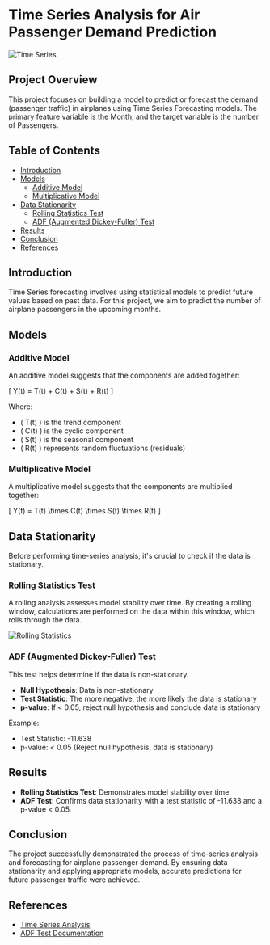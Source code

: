 # Time Series Analysis for Air Passenger Demand Prediction

![Time Series](https://www.analyticsvidhya.com/wp-content/uploads/2018/09/major-3-750x420.jpg)

## Project Overview

This project focuses on building a model to predict or forecast the demand (passenger traffic) in airplanes using Time Series Forecasting models. The primary feature variable is the Month, and the target variable is the number of Passengers.

## Table of Contents

- [Introduction](#introduction)
- [Models](#models)
  - [Additive Model](#additive-model)
  - [Multiplicative Model](#multiplicative-model)
- [Data Stationarity](#data-stationarity)
  - [Rolling Statistics Test](#rolling-statistics-test)
  - [ADF (Augmented Dickey-Fuller) Test](#adf-augmented-dickey-fuller-test)
- [Results](#results)
- [Conclusion](#conclusion)
- [References](#references)

## Introduction

Time Series forecasting involves using statistical models to predict future values based on past data. For this project, we aim to predict the number of airplane passengers in the upcoming months.

## Models

### Additive Model

An additive model suggests that the components are added together:

\[ Y(t) = T(t) + C(t) + S(t) + R(t) \]

Where:
- \( T(t) \) is the trend component
- \( C(t) \) is the cyclic component
- \( S(t) \) is the seasonal component
- \( R(t) \) represents random fluctuations (residuals)

### Multiplicative Model

A multiplicative model suggests that the components are multiplied together:

\[ Y(t) = T(t) \times C(t) \times S(t) \times R(t) \]

## Data Stationarity

Before performing time-series analysis, it's crucial to check if the data is stationary.

### Rolling Statistics Test

A rolling analysis assesses model stability over time. By creating a rolling window, calculations are performed on the data within this window, which rolls through the data.

![Rolling Statistics](https://miro.medium.com/v2/resize:fit:1000/format:webp/1*udlhGz7lqyDMLX4G97Ghvw.png)

### ADF (Augmented Dickey-Fuller) Test

This test helps determine if the data is non-stationary.

- **Null Hypothesis**: Data is non-stationary
- **Test Statistic**: The more negative, the more likely the data is stationary
- **p-value**: If < 0.05, reject null hypothesis and conclude data is stationary

Example:
- Test Statistic: -11.638
- p-value: < 0.05 (Reject null hypothesis, data is stationary)

## Results

- **Rolling Statistics Test**: Demonstrates model stability over time.
- **ADF Test**: Confirms data stationarity with a test statistic of -11.638 and a p-value < 0.05.

## Conclusion

The project successfully demonstrated the process of time-series analysis and forecasting for airplane passenger demand. By ensuring data stationarity and applying appropriate models, accurate predictions for future passenger traffic were achieved.

## References

- [Time Series Analysis](https://www.analyticsvidhya.com/blog/2021/04/statistics-for-time-series-analysis/)
- [ADF Test Documentation](https://www.statsmodels.org/stable/generated/statsmodels.tsa.stattools.adfuller.html)
